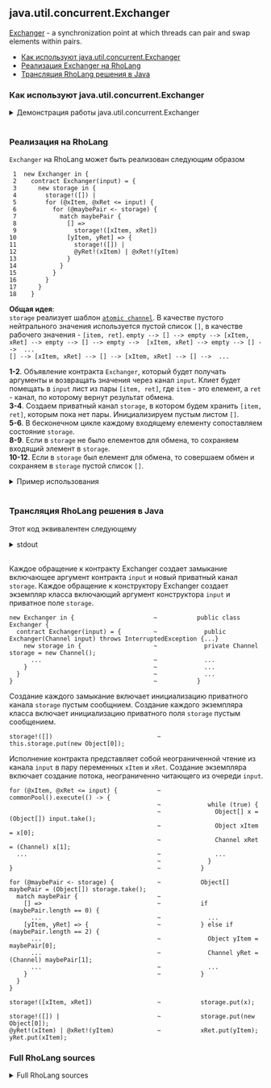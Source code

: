## java.util.concurrent.Exchanger

[Exchanger](https://docs.oracle.com/javase/9/docs/api/java/util/concurrent/Exchanger.html) - a synchronization point at which threads can pair and swap elements within pairs.

  - [Как используют java.util.concurrent.Exchanger](???)
  - [Реализация Exchanger на RhoLang](???)
  - [Трансляция RhoLang решения в Java](???)

### Как используют java.util.concurrent.Exchanger
<details><summary>Демонстрация работы java.util.concurrent.Exchanger</summary>
<p>
    
```java
import java.util.concurrent.*;
import static java.util.concurrent.ForkJoinPool.commonPool;

public class Demo {
    static int N = 6;
    static Exchanger<Object> exchanger = new Exchanger<>();
    static CountDownLatch latch = new CountDownLatch(N);

    public static void main(String[] args) throws Exception {
        for (int my = 0; my < N; my++) {
            exchange(my);
        }
        latch.await();
    }

    private static void exchange(Object my) throws Exception {
        commonPool().execute(() -> {
            try {
                Object other = exchanger.exchange(my);
                System.out.println(my + " -> " + other);
                latch.countDown();
            } catch (InterruptedException e) {/*NOP*/}
        });
    }
}
```
<details><summary>stdout</summary>
<p>
  
```
>> 1 -> 0
>> 0 -> 1
>> 2 -> 3
>> 5 -> 4
>> 4 -> 5
>> 3 -> 2
```
</p>
</details><br/>
</p>
</details><br/>

### Реализация на RhoLang 
```Exchanger``` на RhoLang может быть реализован следующим образом
```
 1  new Exchanger in {  
 2    contract Exchanger(input) = {
 3      new storage in {
 4        storage!([]) |                         
 5        for (@xItem, @xRet <= input) {
 6          for (@maybePair <- storage) {
 7            match maybePair {
 8              [] =>                            
 9                storage!([xItem, xRet])        
10              [yItem, yRet] => {               
11                storage!([]) |                 
12                @yRet!(xItem) | @xRet!(yItem) 
13              } 
14            }
15          }
16        }
17      }
18    } 
```  
**Общая идея**:  
```storage``` реализует шаблон [```atomic channel```](???). В качестве пустого нейтрального значения используется пустой список ```[]```, в качестве рабочего значения - ```[item, ret]```.
```empty --> [] --> empty --> [xItem, xRet] --> empty --> [] --> empty -->  [xItem, xRet] --> empty --> [] -->  ...```   
```[] --> [xItem, xRet] --> [] --> [xItem, xRet] --> [] -->  ...```   

  **1-2**. Объявление контракта ```Exchanger```, который будет получать аргументы и возвращать значения через канал ```input```. Клиет будет помещать в ```input``` лист из пары ```[item, ret]```, где ```item``` - это елемент, а ```ret``` - канал, по которому вернут результат обмена.  
  **3-4**. Создаем приватный канал ```storage```, в котором будем хранить ```[item, ret]```, которым пока нет пары. Инициализируем пустым листом ```[]```.    
  **5-6**. В бесконечном цикле каждому входящему елементу сопоставляем состояние ```storage```.  
  **8-9**. Если в ```storage``` не было елементов для обмена, то сохраняем входящий элемент в ```storage```.  
  **10-12**. Если в ```storage``` был елемент для обмена, то совершаем обмен и сохраняем в ```storage``` пустой список ```[]```.  

<details><summary>Пример использования</summary>
<p>
  
```
 1  new Exchanger, exchange in {
 2    
 3    contract Exchanger(input) = {...} |
 4  
 5    contract exchange(@my, input) = {
 6      new ret in {
 7        input!(my, *ret) | for (@other <- ret) { 
 8          stdout!([my, other]) 
 9        }
10      }
11    } |
12  
13    // Demo  
14    new input, N in {
15      Exchanger!(*input) |
16      N!(0) |
17      for (@my <= N) {
18        if (my < 6) {
19          exchange!(my, *input) | N!(my + 1)
20        }
21      }
22    }
23  }                     
```
<details><summary>stdout</summary>
<p>
  
```
>> [2, 0]
>> [5, 1]
>> [0, 2]
>> [1, 5]
>> [4, 3]
>> [3, 4]
```
</p>
</details><br/>
</p>
</details><br/>

### Трансляция RhoLang решения в Java
Этот код эквивалентен следующему
<details><summary>stdout</summary>
<p>
    
```java
import static java.util.concurrent.ForkJoinPool.commonPool;

public class Exchanger {
    private Channel storage = new Channel();

    public Exchanger(Channel input) throws InterruptedException {
        this.storage.put(new Object[0]);

        commonPool().execute(() -> {
            while (true) {
                try {
                    Object[] x = (Object[]) input.take();
                    Object xItem = x[0];
                    Channel xRet = (Channel) x[1];

                    Object[] maybePair = (Object[]) storage.take();
                    if (maybePair.length == 0) {
                        storage.put(x);
                    } else {
                        Object yItem = maybePair[0];
                        Channel yRet = (Channel) maybePair[1];
                        storage.put(new Object[0]);
                        xRet.put(yItem);
                        yRet.put(xItem);
                    }
                } catch (InterruptedException e) {/*NOP*/}
            }
        });
    }
}
```
</p>
</details><br/>

Каждое обращение к контракту Exchanger создает замыкание включающее аргумент контракта ```input``` и новый приватный канал ```storage```.
Каждое обращение к конструктору Exchanger создает экземпляр класса включающий аргумент конструктора ```input``` и приватное поле ```storage```.
```
new Exchanger in {                      ~           public class Exchanger {
  contract Exchanger(input) = {         ~             public Exchanger(Channel input) throws InterruptedException {...}
    new storage in {                    ~             private Channel storage = new Channel();
      ...                               ~             ...
    }                                   ~             ...
  }                                     ~             ...
}                                       ~           }
```

Создание каждого замыкание включает инициализацию приватного канала ```storage``` пустым сообщнием. Создание каждого экземпляра класса включает инициализацию приватного поля ```storage``` пустым сообщением.
```
storage!([])                             ~           this.storage.put(new Object[0]);
```

Исполнение контракта представляет собой неограниченной чтение из канала ```input``` в пару переменных ```xItem``` и ```xRet```. Создание экземпляра включает создание потока, неограниченно читающего из очереди ```input```.
```
for (@xItem, @xRet <= input) {           ~           commonPool().execute(() -> {
                                         ~             while (true) {
                                         ~               Object[] x = (Object[]) input.take();
                                         ~               Object xItem = x[0];
                                         ~               Channel xRet = (Channel) x[1];                                        
  ...                                    ~               ...
                                         ~             }
}                                        ~           }
```

```
for (@maybePair <- storage) {            ~           Object[] maybePair = (Object[]) storage.take();
  match maybePair {                      ~           
    [] =>                                ~           if (maybePair.length == 0) {
      ...                                ~             ... 
    [yItem, yRet] => {                   ~           } else if (maybePair.length == 2) {              
      ...                                ~             Object yItem = maybePair[0];
      ...                                ~             Channel yRet = (Channel) maybePair[1];
      ...                                ~             ...
    }                                    ~           }
  }
}
```

```
storage!([xItem, xRet])                  ~           storage.put(x);
```

```
storage!([]) |                           ~           storage.put(new Object[0]);   
@yRet!(xItem) | @xRet!(yItem)            ~           xRet.put(yItem); yRet.put(xItem);
```

### Full RhoLang sources

<details><summary>Full RhoLang sources</summary>
<p>
  
```
new Exchanger, exchange in {
  
  contract Exchanger(input) = {
    new storage in {
      storage!([]) |                         
      for (@xItem, @xRet <= input) {
        for (@maybePair <- storage) {
          match maybePair {
            [] =>                            
              storage!([xItem, xRet])        
            [yItem, yRet] => {               
              storage!([]) |                 
              @yRet!(xItem) | @xRet!(yItem) 
            } 
          }
        }
      }
    }
  } |

  contract exchange(@my, input) = {
    new ret in {
      input!(my, *ret) | for (@other <- ret) {
        stdout!([my, other])
      }
    }
  } |

  // Demo  
  new input, N in {
    Exchanger!(*input) |
    N!(0) |
    for (@my <= N) {
      if (my < 6) {
        exchange!(my, *input) | N!(my + 1)
      }
    }
  }
}
```
</p>
</details><br/>
